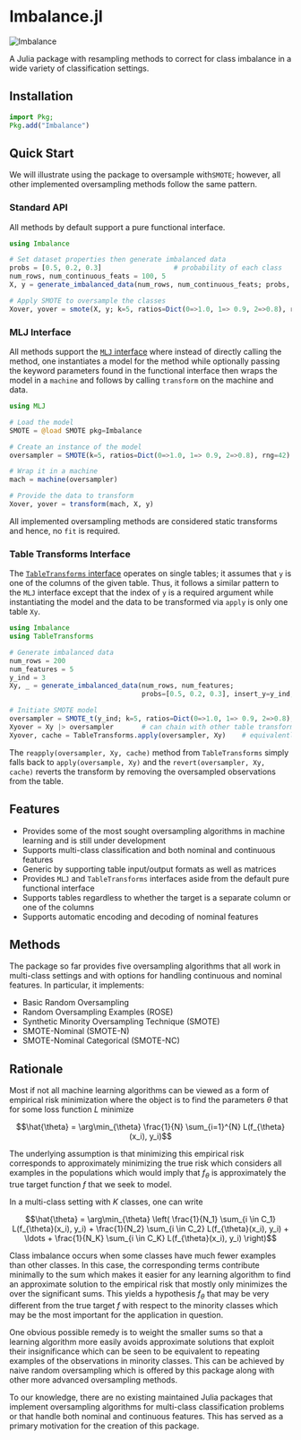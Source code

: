 # Imbalance.jl

![Imbalance](https://i.imgur.com/C34ilSZ.png)

A Julia package with resampling methods to correct for class imbalance in a wide variety of classification settings.


## Installation
```julia
import Pkg;
Pkg.add("Imbalance")
```


## Quick Start
We will illustrate using the package to oversample with`SMOTE`; however, all other implemented oversampling methods follow the same pattern.

### Standard API
All methods by default support a pure functional interface.
```julia
using Imbalance

# Set dataset properties then generate imbalanced data
probs = [0.5, 0.2, 0.3]                  # probability of each class      
num_rows, num_continuous_feats = 100, 5
X, y = generate_imbalanced_data(num_rows, num_continuous_feats; probs, rng=42)      

# Apply SMOTE to oversample the classes
Xover, yover = smote(X, y; k=5, ratios=Dict(0=>1.0, 1=> 0.9, 2=>0.8), rng=42)

```

### MLJ Interface
All methods support the [`MLJ` interface](https://alan-turing-institute.github.io/MLJ.jl/dev/) where instead of directly calling the method, one instantiates a model for the method while optionally passing the keyword parameters found in the functional interface then wraps the model in a `machine` and follows by calling `transform` on the machine and data.
```julia
using MLJ

# Load the model
SMOTE = @load SMOTE pkg=Imbalance

# Create an instance of the model 
oversampler = SMOTE(k=5, ratios=Dict(0=>1.0, 1=> 0.9, 2=>0.8), rng=42)

# Wrap it in a machine
mach = machine(oversampler)

# Provide the data to transform 
Xover, yover = transform(mach, X, y)
```
All implemented oversampling methods are considered static transforms and hence, no `fit` is required. 

### Table Transforms Interface
The [`TableTransforms` interface](https://juliaml.github.io/TableTransforms.jl/stable/transforms/) operates on single tables; it assumes that `y` is one of the columns of the given table. Thus, it follows a similar pattern to the `MLJ` interface except that the index of `y` is a required argument while instantiating the model and the data to be transformed via `apply` is only one table `Xy`.
```julia
using Imbalance
using TableTransforms

# Generate imbalanced data
num_rows = 200
num_features = 5
y_ind = 3
Xy, _ = generate_imbalanced_data(num_rows, num_features; 
                                 probs=[0.5, 0.2, 0.3], insert_y=y_ind, rng=42)

# Initiate SMOTE model
oversampler = SMOTE_t(y_ind; k=5, ratios=Dict(0=>1.0, 1=> 0.9, 2=>0.8), rng=42)
Xyover = Xy |> oversampler       # can chain with other table transforms                  
Xyover, cache = TableTransforms.apply(oversampler, Xy)    # equivalently
```
The `reapply(oversampler, Xy, cache)` method from `TableTransforms` simply falls back to `apply(oversample, Xy)` and the `revert(oversampler, Xy, cache)` reverts the transform by removing the oversampled observations from the table.


## Features
- Provides some of the most sought oversampling algorithms in machine learning and is still under development
- Supports multi-class classification and both nominal and continuous features
- Generic by supporting table input/output formats as well as matrices
- Provides `MLJ` and `TableTransforms` interfaces aside from the default pure functional interface
- Supports tables regardless to whether the target is a separate column or one of the columns
- Supports automatic encoding and decoding of nominal features


## Methods

The package so far provides five oversampling algorithms that all work in multi-class settings and with options for handling continuous and nominal features. In particular, it implements:

* Basic Random Oversampling 
* Random Oversampling Examples (ROSE)
* Synthetic Minority Oversampling Technique (SMOTE)
* SMOTE-Nominal (SMOTE-N)
* SMOTE-Nominal Categorical (SMOTE-NC)

## Rationale
Most if not all machine learning algorithms can be viewed as a form of empirical risk minimization where the object is to find the parameters $\theta$ that for some loss function $L$ minimize 

$$\hat{\theta} = \arg\min_{\theta} \frac{1}{N} \sum_{i=1}^{N} L(f_{\theta}(x_i), y_i)$$

The underlying assumption is that minimizing this empirical risk corresponds to approximately minimizing the true risk which considers all examples in the populations which would imply that $f_\theta$ is approximately the true target function $f$ that we seek to model.

In a multi-class setting with $K$ classes, one can write

$$\hat{\theta} = \arg\min_{\theta} \left( \frac{1}{N_1} \sum_{i \in C_1} L(f_{\theta}(x_i), y_i) + \frac{1}{N_2} \sum_{i \in C_2} L(f_{\theta}(x_i), y_i) + \ldots + \frac{1}{N_K} \sum_{i \in C_K} L(f_{\theta}(x_i), y_i) \right)$$

Class imbalance occurs when some classes have much fewer examples than other classes. In this case, the corresponding terms contribute minimally to the sum which makes it easier for any learning algorithm to find an approximate solution to the empirical risk that mostly only minimizes the over the significant sums. This yields a hypothesis $f_\theta$ that may be very different from the true target $f$ with respect to the minority classes which may be the most important for the application in question.

One obvious possible remedy is to weight the smaller sums so that a learning algorithm more easily avoids approximate solutions that exploit their insignificance which can be seen to be equivalent to repeating examples of the observations in minority classes. This can be achieved by naive random oversampling which is offered by this package along with other more advanced oversampling methods.

To our knowledge, there are no existing maintained Julia packages that implement oversampling algorithms for multi-class classification problems or that handle both nominal and continuous features. This has served as a primary motivation for the creation of this package.
